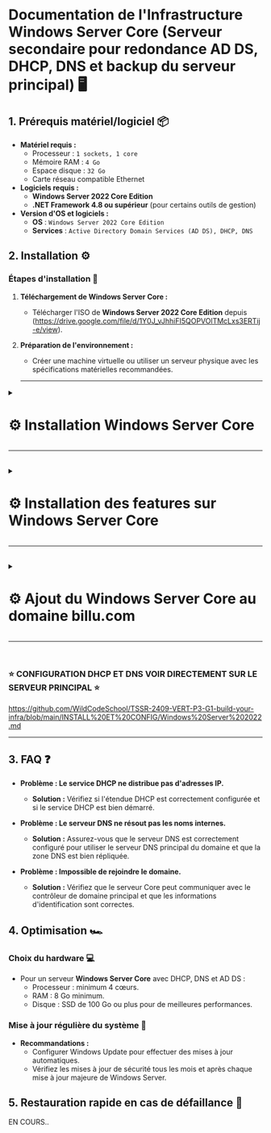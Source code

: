 # Documentation de l'Infrastructure Windows Server Core (Serveur secondaire pour redondance AD DS, DHCP, DNS et backup du serveur principal) 🖥️

## 1. Prérequis matériel/logiciel 📦
- **Matériel requis :**
  - Processeur : ``1 sockets, 1 core``
  - Mémoire RAM : ``4 Go``
  - Espace disque : ``32 Go``
  - Carte réseau compatible Ethernet
- **Logiciels requis :**
  - **Windows Server 2022 Core Edition**
  - **.NET Framework 4.8 ou supérieur** (pour certains outils de gestion)
- **Version d'OS et logiciels :**
  - **OS** : ``Windows Server 2022 Core Edition``
  - **Services** : ``Active Directory Domain Services (AD DS), DHCP, DNS``

## 2. Installation ⚙️

### Étapes d'installation 🚀
1. **Téléchargement de Windows Server Core :**  
   - Télécharger l'ISO de **Windows Server 2022 Core Edition** depuis (https://drive.google.com/file/d/1Y0J_vJhhiFI5QOPVOlTMcLxs3ERTij-e/view).
2. **Préparation de l'environnement :**  
   - Créer une machine virtuelle ou utiliser un serveur physique avec les spécifications matérielles recommandées.
  
    ---
   
<details>
<summary><h1>⚙️ Installation Windows Server Core</h1></summary>

- 📸 **Étape 1 :** Choisir la langue du système, le format horaire et la langue du clavier (French = AZERTY) puis cliquer sur ``Next``

![WIN1](https://github.com/user-attachments/assets/7160fc6b-a5c0-49e8-b4e1-3dfd097ce5e9)<br>

- 📸 **Étape 2 :** Lancez l'installation

![WIN2](https://github.com/user-attachments/assets/73cd5edd-8de7-40cf-956c-7ebc0bb8774a)<br>

- 📸 **Étape 3 :** Choisir la version ``Standard Evaluation`` puis cliquer sur ``Next``

 ![WINCORE1](https://github.com/user-attachments/assets/2d840349-dd6f-46ad-91aa-90df768d6d0e)<br>

- 📸 **Étape 4 :** Accepter puis cliquer sur ``Next``
 
![WINCORE2](https://github.com/user-attachments/assets/416b6e1f-ccd7-461a-a8a8-c56b09f0790b)<br>

- 📸 **Étape 5 :** Apuuyer sur la touche ``Entrée``

![WINCORE3](https://github.com/user-attachments/assets/4f8e1a87-6e43-4c43-9a93-cf6716f15a60)<br>

- 📸 **Étape 6 :** Veuillez choisir un mot de passe pour le compte Administrateur puis appuyer sur la touche ``Entrée``

![WINCORE4](https://github.com/user-attachments/assets/67f9c9fa-65d1-46a8-9eb5-50b2148da1a8)<br>

- 📸 **Étape 7 :** Apuuyer sur la touche ``Entrée``

![WINCORE5](https://github.com/user-attachments/assets/5aeec4ab-82a5-482a-a719-0061973e8ada)<br>

- 📸 **Étape 8 :** Vous êtes maintenant connecté 👍

![WINCORE6](https://github.com/user-attachments/assets/6d403ce8-abe0-4e6a-b723-a4501ed65ecf)<br>

</details>

---
<br>
<details>
<summary><h1>⚙️ Installation des features sur Windows Server Core</h1></summary>

- 📸 **Étape 1 :** Installation de la feature ``RSAT-AD-Tools``
  
![WINCOREF1](https://github.com/user-attachments/assets/d17c0a12-1ecd-485a-adef-92be7dd84294)<br>

- 📸 **Étape 2 :** Installation de la feature ``AD-Domain-Services``

![WINCOREF2](https://github.com/user-attachments/assets/6037209f-df25-4a5e-8271-4b253cf32668)<br>

- 📸 **Étape 3 :** Installation de la feature ``DHCP``

![WINCOREF3](https://github.com/user-attachments/assets/62aa6bdf-815f-45e6-a9c2-37170f2a896e)<br>

- 📸 **Étape 4 :** Installation de la feature ``DNS``
  
![WINCOREF4](https://github.com/user-attachments/assets/047bb5f2-ad42-4753-861b-f44d9a3dbd2b)<br>


</details>

---
<br>
<details>
<summary><h1>⚙️ Ajout du Windows Server Core au domaine billu.com</h1></summary>
  
- 📸 **Étape 1 :** Ajout du serveur core au domaine ``billu.com``

![WINCOREF5](https://github.com/user-attachments/assets/74c5116b-2f68-4938-b2b3-585e30e0d495)<br>


- 📸 **Étape 2 :** Connexion au domaine via le compte ``Administrateur du domaine billu.com``

![WINCOREF6](https://github.com/user-attachments/assets/277faa22-b51a-412b-9f13-a6908ec2f28e)<br>

- 📸 **Étape 3 :** Redémarrage pour validation de l'ajout du serveur core au domaine ``billu.com``

![WINCOREF7](https://github.com/user-attachments/assets/830de9f6-244e-4b42-98ef-8a7dd6edb02c)<br>

- 📸 **Étape 4 :** Après redémarrage choisir ``l'option 12`` pour changer de compte

![WINCOREF8](https://github.com/user-attachments/assets/f0551182-5d9d-4fde-ac39-ef43ce383c09)<br>

- 📸 **Étape 5 :** Choisir ``Other user`` puis faites entrer

![WINCOREF9](https://github.com/user-attachments/assets/fd87bbc6-8d7a-48bb-b499-a97716217967)<br>

- 📸 **Étape 6 :** Renseignez le nom du compte Administrateur avec le nom de domaine ``billu.com`` ainsi que le mot de passe puis faites entrer

![WINCOREF10](https://github.com/user-attachments/assets/7f393ae9-9c62-4198-ac32-ce397420cf6d)<br>

- 📸 **Étape 7 :** Tout est bon, vous voila connecter sur le domaine ``billu.com``

![WINCOREF11](https://github.com/user-attachments/assets/cd4d7048-be8a-4b73-a23a-aa3aed3041c9)



</details>

---
<br>

### ⭐ CONFIGURATION DHCP ET DNS VOIR DIRECTEMENT SUR LE SERVEUR PRINCIPAL ⭐

https://github.com/WildCodeSchool/TSSR-2409-VERT-P3-G1-build-your-infra/blob/main/INSTALL%20ET%20CONFIG/Windows%20Server%202022.md

---

## 3. FAQ ❓
- **Problème : Le service DHCP ne distribue pas d'adresses IP.**
  - **Solution :** Vérifiez si l'étendue DHCP est correctement configurée et si le service DHCP est bien démarré.
  
- **Problème : Le serveur DNS ne résout pas les noms internes.**
  - **Solution :** Assurez-vous que le serveur DNS est correctement configuré pour utiliser le serveur DNS principal du domaine et que la zone DNS est bien répliquée.

- **Problème : Impossible de rejoindre le domaine.**
  - **Solution :** Vérifiez que le serveur Core peut communiquer avec le contrôleur de domaine principal et que les informations d'identification sont correctes.

## 4. Optimisation 🏎️

### Choix du hardware 💻
- Pour un serveur **Windows Server Core** avec DHCP, DNS et AD DS :
  - Processeur : minimum 4 cœurs.
  - RAM : 8 Go minimum.
  - Disque : SSD de 100 Go ou plus pour de meilleures performances.

### Mise à jour régulière du système 🔄
- **Recommandations :**  
  - Configurer Windows Update pour effectuer des mises à jour automatiques.
  - Vérifiez les mises à jour de sécurité tous les mois et après chaque mise à jour majeure de Windows Server.

## 5. Restauration rapide en cas de défaillance 🔄

EN COURS..
